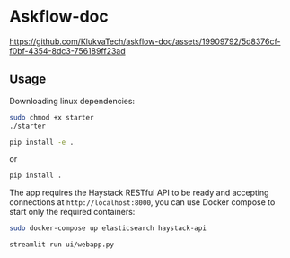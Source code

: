 # Askflow-doc

https://github.com/KlukvaTech/askflow-doc/assets/19909792/5d8376cf-f0bf-4354-8dc3-756189ff23ad

## Usage
Downloading linux dependencies:
```sh
sudo chmod +x starter
./starter
```

```sh
pip install -e .
```

or

```sh
pip install .
```

The app requires the Haystack RESTful API to be ready and accepting connections at `http://localhost:8000`, you can use Docker compose to start only the required containers:

```sh
sudo docker-compose up elasticsearch haystack-api
```

```
streamlit run ui/webapp.py
```
